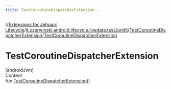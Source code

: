 ```yaml
---
title: TestCoroutineDispatcherExtension -
---
```

//[Extensions for Jetpack Lifecycle](../../index.html)/[it.czerwinski.android.lifecycle.livedata.test.junit5](../index.html)/[TestCoroutineDispatcherExtension](index.html)/[TestCoroutineDispatcherExtension](-test-coroutine-dispatcher-extension.html)



# TestCoroutineDispatcherExtension  
[androidJvm]  
Content  
fun [TestCoroutineDispatcherExtension](-test-coroutine-dispatcher-extension.html)()  



